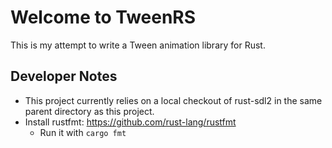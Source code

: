 # Welcome to TweenRS

This is my attempt to write a Tween animation library for Rust.


## Developer Notes

* This project currently relies on a local checkout of rust-sdl2 in the same parent directory as this project.
* Install rustfmt: https://github.com/rust-lang/rustfmt
  * Run it with `cargo fmt`

